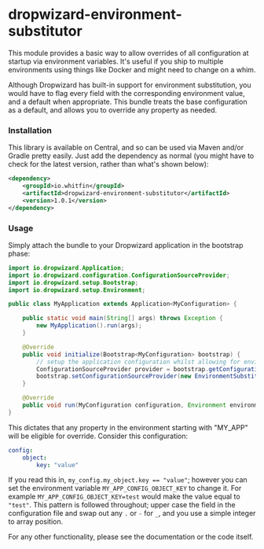 # dropwizard-environment-substitutor

This module provides a basic way to allow overrides of all configuration at startup via environment variables. It's useful if you ship to multiple environments using things like Docker and might need to change on a whim.

Although Dropwizard has built-in support for environment substitution, you would have to flag every field with the corresponding environment value, and a default when appropriate. This bundle treats the base configuration as a default, and allows you to override any property as needed.

### Installation

This library is available on Central, and so can be used via Maven and/or Gradle pretty easily. Just add the dependency as normal (you might have to check for the latest version, rather than what's shown below):

```xml
<dependency>
    <groupId>io.whitfin</groupId>
    <artifactId>dropwizard-environment-substitutor</artifactId>
    <version>1.0.1</version>
</dependency>
```

### Usage

Simply attach the bundle to your Dropwizard application in the bootstrap phase:

```java
import io.dropwizard.Application;
import io.dropwizard.configuration.ConfigurationSourceProvider;
import io.dropwizard.setup.Bootstrap;
import io.dropwizard.setup.Environment;

public class MyApplication extends Application<MyConfiguration> {

    public static void main(String[] args) throws Exception {
        new MyApplication().run(args);
    }

    @Override
    public void initialize(Bootstrap<MyConfiguration> bootstrap) {
        // setup the application configuration whilst allowing for environment overrides
        ConfigurationSourceProvider provider = bootstrap.getConfigurationSourceProvider();
        bootstrap.setConfigurationSourceProvider(new EnvironmentSubstitutor("MY_APP", provider));
    }

    @Override
    public void run(MyConfiguration configuration, Environment environment) throws Exception { }
}
```

This dictates that any property in the environment starting with "MY_APP" will be eligible for override. Consider this configuration:


```yml
config:
    object:
        key: "value"
```

If you read this in, `my_config.my_object.key == "value"`; however you can set the environment variable `MY_APP_CONFIG_OBJECT_KEY` to change it. For example `MY_APP_CONFIG_OBJECT_KEY=test` would make the value equal to `"test"`. This pattern is followed throughout; upper case the field in the configuration file and swap out any `.` or `-` for `_`, and you use a simple integer to array position.

For any other functionality, please see the documentation or the code itself.
